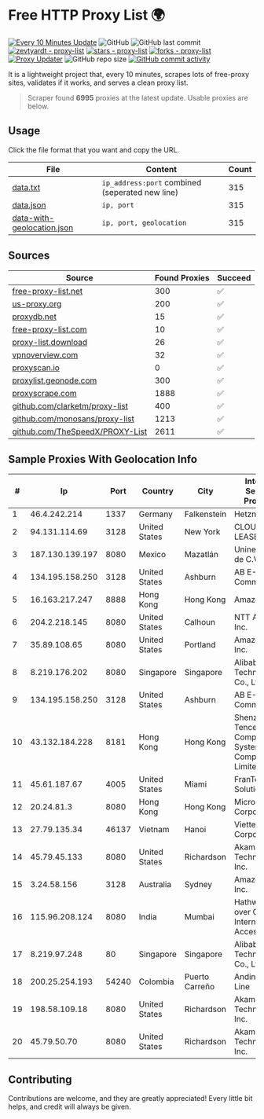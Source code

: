 
# Free HTTP Proxy List 🌍

[![Every 10 Minutes Update](https://github.com/mertguvencli/http-proxy-list/actions/workflows/main.yml/badge.svg?branch=main)](https://github.com/mertguvencli/http-proxy-list/actions/workflows/main.yml)
![GitHub](https://img.shields.io/github/license/mertguvencli/http-proxy-list)
![GitHub last commit](https://img.shields.io/github/last-commit/mertguvencli/http-proxy-list)
[![zevtyardt - proxy-list](https://img.shields.io/static/v1?label=zevtyardt&message=proxy-list&color=blue&logo=github)](https://github.com/zevtyardt/proxy-list "Go to GitHub repo")
[![stars - proxy-list](https://img.shields.io/github/stars/zevtyardt/proxy-list?style=social)](https://github.com/zevtyardt/proxy-list)
[![forks - proxy-list](https://img.shields.io/github/forks/zevtyardt/proxy-list?style=social)](https://github.com/zevtyardt/proxy-list)
[![Proxy Updater](https://github.com/zevtyardt/proxy-list/workflows/Proxy%20Updater/badge.svg)](https://github.com/zevtyardt/proxy-list/actions?query=workflow:"Proxy+Updater")
![GitHub repo size](https://img.shields.io/github/repo-size/zevtyardt/proxy-list)
[![GitHub commit activity](https://img.shields.io/github/commit-activity/m/zevtyardt/proxy-list?logo=commits)](https://github.com/zevtyardt/proxy-list/commits/main)

It is a lightweight project that, every 10 minutes, scrapes lots of free-proxy sites, validates if it works, and serves a clean proxy list.

> Scraper found **6995** proxies at the latest update. Usable proxies are below.

## Usage

Click the file format that you want and copy the URL.

|File|Content|Count|
|----|-------|-----|
|[data.txt](https://raw.githubusercontent.com/mertguvencli/http-proxy-list/main/proxy-list/data.txt)|`ip_address:port` combined (seperated new line)|315|
|[data.json](https://raw.githubusercontent.com/mertguvencli/http-proxy-list/main/proxy-list/data.json)|`ip, port`|315|
|[data-with-geolocation.json](https://raw.githubusercontent.com/mertguvencli/http-proxy-list/main/proxy-list/data-with-geolocation.json)|`ip, port, geolocation`|315|

## Sources

|Source|Found Proxies|Succeed|
|------|-------------|-------|
|[free-proxy-list.net](https://free-proxy-list.net)|300|✅|
|[us-proxy.org](https://www.us-proxy.org)|200|✅|
|[proxydb.net](http://proxydb.net)|15|✅|
|[free-proxy-list.com](https://free-proxy-list.com/?page=&port=&type%5B%5D=http&type%5B%5D=https&up_time=0&search=Search)|10|✅|
|[proxy-list.download](https://www.proxy-list.download/HTTP)|26|✅|
|[vpnoverview.com](https://vpnoverview.com/privacy/anonymous-browsing/free-proxy-servers)|32|✅|
|[proxyscan.io](https://www.proxyscan.io)|0|✅|
|[proxylist.geonode.com](https://proxylist.geonode.com/api/proxy-list?limit=300&page=1&sort_by=lastChecked&sort_type=desc&protocols=http,https)|300|✅|
|[proxyscrape.com](https://api.proxyscrape.com/v2/?request=displayproxies&protocol=http&timeout=10000&country=all&ssl=all&anonymity=all)|1888|✅|
|[github.com/clarketm/proxy-list](https://raw.githubusercontent.com/clarketm/proxy-list/master/proxy-list-raw.txt)|400|✅|
|[github.com/monosans/proxy-list](https://raw.githubusercontent.com/monosans/proxy-list/main/proxies/http.txt)|1213|✅|
|[github.com/TheSpeedX/PROXY-List](https://raw.githubusercontent.com/TheSpeedX/PROXY-List/master/http.txt)|2611|✅|


## Sample Proxies With Geolocation Info

|#|Ip|Port|Country|City|Internet Service Provider|
|-|--|----|-------|----|-------------------------|
|1|46.4.242.214|1337|Germany|Falkenstein|Hetzner|
|2|94.131.114.69|3128|United States|New York|CLOUD LEASE Ltd|
|3|187.130.139.197|8080|Mexico|Mazatlán|Uninet S.A. de C.V.|
|4|134.195.158.250|3128|United States|Ashburn|AB E-Commerce|
|5|16.163.217.247|8888|Hong Kong|Hong Kong|Amazon.com|
|6|204.2.218.145|8080|United States|Calhoun|NTT America, Inc.|
|7|35.89.108.65|8080|United States|Portland|Amazon.com, Inc.|
|8|8.219.176.202|8080|Singapore|Singapore|Alibaba (US) Technology Co., Ltd.|
|9|134.195.158.250|3128|United States|Ashburn|AB E-Commerce|
|10|43.132.184.228|8181|Hong Kong|Hong Kong|Shenzhen Tencent Computer Systems Company Limited|
|11|45.61.187.67|4005|United States|Miami|FranTech Solutions|
|12|20.24.81.3|8080|Hong Kong|Hong Kong|Microsoft Corporation|
|13|27.79.135.34|46137|Vietnam|Hanoi|Viettel Corporation|
|14|45.79.45.133|8080|United States|Richardson|Akamai Technologies, Inc.|
|15|3.24.58.156|3128|Australia|Sydney|Amazon.com, Inc.|
|16|115.96.208.124|8080|India|Mumbai|Hathway IP over Cable Internet Access|
|17|8.219.97.248|80|Singapore|Singapore|Alibaba (US) Technology Co., Ltd.|
|18|200.25.254.193|54240|Colombia|Puerto Carreño|Andinet ON Line|
|19|198.58.109.18|8080|United States|Richardson|Akamai Technologies, Inc.|
|20|45.79.50.70|8080|United States|Richardson|Akamai Technologies, Inc.|



## Contributing

Contributions are welcome, and they are greatly appreciated! Every
little bit helps, and credit will always be given.

